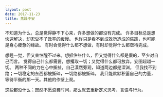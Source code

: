 ```yaml
---
layout: post
date: 2017-11-23
title: 焦躁不安
---
```


不知道为什么，总是觉得静不下心来，许多想做的都没有完成。
许多目标总是想快速解决，却忍受不了效率的缓慢。
也许只是看不到成效所造成的焦躁，也可能是身心疲惫的缘故。
有时会觉得什么都不想做，有时却觉得什么都亟待完成。

想睡一觉，但又害怕醒不过来。想抓住些什么，但又觉得什么都是假的，至少对自己而言。
觉得自己什么都需要，想攫取一切；又觉得什么都可放弃，妄图超越一切。
两种不同的力在心中撕扯，自己漠然旁观，知道两边都是深渊。
但我找不到路；一切稳定的东西都被撕碎，一切路都被撕碎。
我只能默默积蓄自己的力量，等待平衡的那一天。其他的作壁上观。

这些都没什么；既然不愿浪费时间，那么就去重新定义思考、言语与行为。

